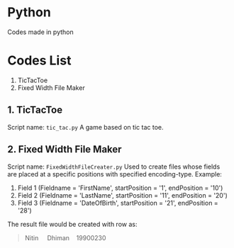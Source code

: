 # Python
Codes made in python


# Codes List
1. TicTacToe
2. Fixed Width File Maker

## 1. TicTacToe
  Script name: `tic_tac.py`
  A game based on tic tac toe.
  

## 2. Fixed Width File Maker
  Script name: `FixedWidthFileCreater.py`
  Used to create files whose fields are placed at a specific positions with specified encoding-type.
  Example:
  1. Field 1 (Fieldname = 'FirstName', startPosition = '1', endPosition = '10')
  2. Field 2 (Fieldname = 'LastName', startPosition = '11', endPosition = '20')
  3. Field 3 (Fieldname = 'DateOfBirth', startPosition = '21', endPosition = '28')
  
  The result file would be created with row as:
  > Nitin&nbsp;&nbsp;&nbsp;&nbsp;&nbsp;Dhiman&nbsp;&nbsp;&nbsp;&nbsp;19900230
  
  
